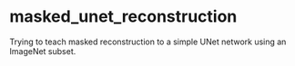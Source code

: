 # masked_unet_reconstruction
Trying to teach masked reconstruction to a simple UNet network using an ImageNet subset.
